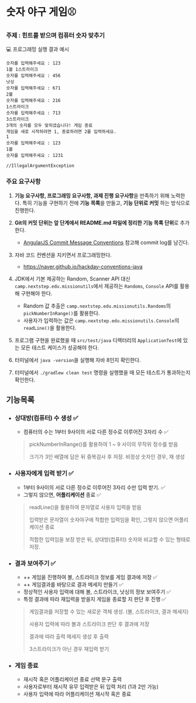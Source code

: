 # 숫자 야구 게임⚾️

### 주제 : 힌트를 받으며 컴퓨터 숫자 맞추기



💻 프로그래밍 실행 결과 예시

```
숫자를 입력해주세요 : 123
1볼 1스트라이크
숫자를 입력해주세요 : 456
낫싱
숫자를 입력해주세요 : 671
2볼 
숫자를 입력해주세요 : 216
1스트라이크 
숫자를 입력해주세요 : 713
3스트라이크 
3개의 숫자를 모두 맞히셨습니다! 게임 종료
게임을 새로 시작하려면 1, 종료하려면 2를 입력하세요.
1
숫자를 입력해주세요 : 123
1볼
숫자를 입력해주세요 : 1231

//IllegalArgumentException
```



### 주요 요구사항

1. **기능 요구사항, 프로그래밍 요구사항, 과제 진행 요구사항**을 만족하기 위해 노력한다. 특히 기능을 구현하기 전에 **기능 목록**을 만들고, **기능 단위로 커밋** 하는 방식으로 진행한다.
   
2. **Git의 커밋 단위는 앞 단계에서 README.md 파일에 정리한 기능 목록 단위**로 추가한다.

   - [AngularJS Commit Message Conventions](https://gist.github.com/stephenparish/9941e89d80e2bc58a153) 참고해 commit log를 남긴다.

   

3. 자바 코드 컨벤션을 지키면서 프로그래밍한다.

   - https://naver.github.io/hackday-conventions-java

     

4. JDK에서 기본 제공하는 Random, Scanner API 대신 `camp.nextstep.edu.missionutils`에서 제공하는 `Randoms`, `Console` API를 활용해 구현해야 한다.

   - Random 값 추출은 `camp.nextstep.edu.missionutils.Randoms`의 `pickNumberInRange()`를 활용한다.
   - 사용자가 입력하는 값은 `camp.nextstep.edu.missionutils.Console`의 `readLine()`을 활용한다.

   

5. 프로그램 구현을 완료했을 때 `src/test/java` 디렉터리의 `ApplicationTest`에 있는 모든 테스트 케이스가 성공해야 한다.
   
6. 터미널에서 `java -version`을 실행해 자바 8인지 확인한다.
   
7. 터미널에서 `./gradlew clean test` 명령을 실행했을 때 모든 테스트가 통과하는지 확인한다.



## 기능목록



- ### 상대방(컴퓨터) 수 생성 ✅

  - 컴퓨터의 수는 1부터 9사이의 서로 다른 정수로 이루어진 3자리 수 ✅

  > pickNumberInRange()를 활용하여 1 ~ 9 사이의 무작위 정수를 받음
  >
  > 크기가 3인 배열에 담은 뒤 중복검사 후 저장. 비정상 숫자인 경우, 재 생성



- ### 사용자에게 입력 받기 ✅

  - 1부터 9사이의 서로 다른 정수로 이루어진 3자리 수만 입력 받기. ✅
  - 그렇지 않으면, **어플리케이션** 종료 ✅
  
  > readLine()을 활용하여 문자열로 사용자 입력을 받음
  >
  > 입력받은 문자열이 숫자야구에 적합한 입력임을 확인, 그렇지 않으면 어플리케이션 종료
  >
  > 적합한 입력임을 보장 받은 뒤, 상대방(컴퓨터) 숫자와 비교할 수 있는 형태로 저장.



- ### 결과 보여주기 ✅

  + ++  게임을 진행하여 볼, 스트라이크 정보를 게임 결과에 저장 ✅
  + ++  게임결과를 바탕으로 결과 메세지 만들기 ✅

  - 정상적인 사용자 입력에 대해 볼, 스트라이크, 낫싱의 정보 보여주기 ✅
  - 특정 결과에 따라 재입력을 받을지 게임을 종료할 지 판단 후 진행 ✅

  >게임결과를 저장할 수 있는 새로운 객체 생성. (볼, 스트라이크, 결과 메세지)
  >
  >사용자 입력에 따라 볼과 스트라이크 판단 후 결과에 저장
  >
  >결과에 따라 출력 메세지 생성 후 출력
  >
  >3스트라이크가 아닌 경우 재입력 받기

  

- ### 게임 종료

  - 재시작 혹은 어플리케이션 종료 선택 문구 출력
  - 사용자로부터 재시작 유무 입력받은 뒤 입력 처리 (1과 2만 가능)
  - 사용자 입력에 따라 어플리케이션 재시작 혹은 종료

